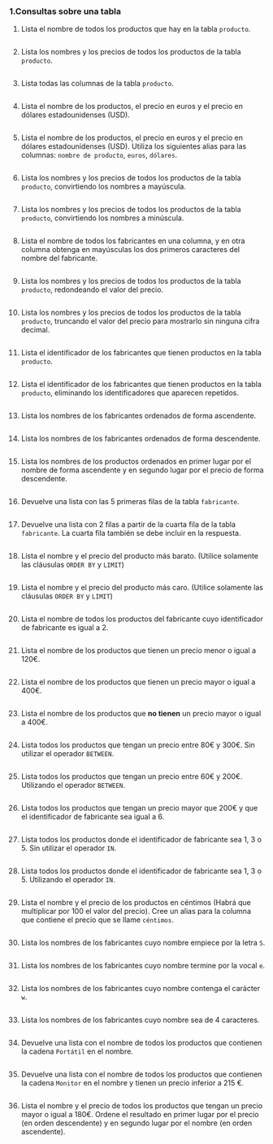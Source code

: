 ### 1.Consultas sobre una tabla

1. Lista el nombre de todos los productos que hay en la tabla `producto`.
   ```javascript
   
   ```
2. Lista los nombres y los precios de todos los productos de la tabla `producto`.

   ```javascript
   
   ```

3. Lista todas las columnas de la tabla `producto`.

   ```javascript
   
   ```
4. Lista el nombre de los productos, el precio en euros y el precio en dólares estadounidenses (USD).

   ```javascript
   
   ```
5. Lista el nombre de los productos, el precio en euros y el precio en dólares estadounidenses (USD). Utiliza los siguientes alias para las columnas: `nombre de producto`, `euros`, `dólares`.

   ```javascript
   
   ```
6. Lista los nombres y los precios de todos los productos de la tabla `producto`, convirtiendo los nombres a mayúscula.

   ```javascript
   
   ```
7. Lista los nombres y los precios de todos los productos de la tabla `producto`, convirtiendo los nombres a minúscula.

   ```javascript
   
   ```
8. Lista el nombre de todos los fabricantes en una columna, y en otra columna obtenga en mayúsculas los dos primeros caracteres del nombre del fabricante.

   ```javascript
   
   ```
9. Lista los nombres y los precios de todos los productos de la tabla `producto`, redondeando el valor del precio.
   ```javascript
   
   ```
10. Lista los nombres y los precios de todos los productos de la tabla `producto`, truncando el valor del precio para mostrarlo sin ninguna cifra decimal.

   ```javascript
   
   ```
11. Lista el identificador de los fabricantes que tienen productos en la tabla `producto`.

   ```javascript
   
   ```
12. Lista el identificador de los fabricantes que tienen productos en la tabla `producto`, eliminando los identificadores que aparecen repetidos.

   ```javascript
   
   ```
13. Lista los nombres de los fabricantes ordenados de forma ascendente.

   ```javascript
   
   ```
14. Lista los nombres de los fabricantes ordenados de forma descendente.

   ```javascript
   
   ```
15. Lista los nombres de los productos ordenados en primer lugar por el nombre de forma ascendente y en segundo lugar por el precio de forma descendente.

   ```javascript
   
   ```
16. Devuelve una lista con las 5 primeras filas de la tabla `fabricante`.

   ```javascript
   
   ```
17. Devuelve una lista con 2 filas a partir de la cuarta fila de la tabla `fabricante`. La cuarta fila también se debe incluir en la respuesta.

   ```javascript
   
   ```
18. Lista el nombre y el precio del producto más barato. (Utilice solamente las cláusulas `ORDER BY` y `LIMIT`)

   ```javascript
   
   ```
19. Lista el nombre y el precio del producto más caro. (Utilice solamente las cláusulas `ORDER BY` y `LIMIT`)

   ```javascript
   
   ```
20. Lista el nombre de todos los productos del fabricante cuyo identificador de fabricante es igual a 2.

   ```javascript
   
   ```
21. Lista el nombre de los productos que tienen un precio menor o igual a 120€.

   ```javascript
   
   ```
22. Lista el nombre de los productos que tienen un precio mayor o igual a 400€.

   ```javascript
   
   ```
23. Lista el nombre de los productos que **no tienen** un precio mayor o igual a 400€.

   ```javascript
   
   ```
24. Lista todos los productos que tengan un precio entre 80€ y 300€. Sin utilizar el operador `BETWEEN`.

   ```javascript
   
   ```
25. Lista todos los productos que tengan un precio entre 60€ y 200€. Utilizando el operador `BETWEEN`.

   ```javascript
   
   ```
26. Lista todos los productos que tengan un precio mayor que 200€ y que el identificador de fabricante sea igual a 6.

   ```javascript
   
   ```
27. Lista todos los productos donde el identificador de fabricante sea 1, 3 o 5. Sin utilizar el operador `IN`.

   ```javascript
   
   ```
28. Lista todos los productos donde el identificador de fabricante sea 1, 3 o 5. Utilizando el operador `IN`.

   ```javascript
   
   ```
29. Lista el nombre y el precio de los productos en céntimos (Habrá que multiplicar por 100 el valor del precio). Cree un alias para la columna que contiene el precio que se llame `céntimos`.

   ```javascript
   
   ```
30. Lista los nombres de los fabricantes cuyo nombre empiece por la letra `S`.

   ```javascript
   
   ```
31. Lista los nombres de los fabricantes cuyo nombre termine por la vocal `e`.

   ```javascript
   
   ```
32. Lista los nombres de los fabricantes cuyo nombre contenga el carácter `w`.

   ```javascript
   
   ```
33. Lista los nombres de los fabricantes cuyo nombre sea de 4 caracteres.

   ```javascript
   
   ```
34. Devuelve una lista con el nombre de todos los productos que contienen la cadena `Portátil` en el nombre.

   ```javascript
   
   ```
35. Devuelve una lista con el nombre de todos los productos que contienen la cadena `Monitor` en el nombre y tienen un precio inferior a 215 €.

   ```javascript
   
   ```
36. Lista el nombre y el precio de todos los productos que tengan un precio mayor o igual a 180€. Ordene el resultado en primer lugar por el precio (en orden descendente) y en segundo lugar por el nombre (en orden ascendente).

   ```javascript
   
   ```